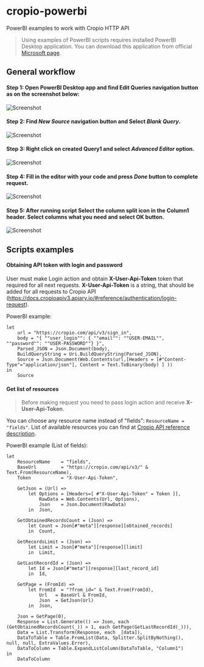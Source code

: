 # cropio-powerbi
PowerBI examples to work with Cropio HTTP API

> Using examples of PowerBI scripts requires installed PowerBI Desktop application.
> You can download this application from official [Microsoft page](https://powerbi.microsoft.com/en-us/desktop/).

## General workflow

#### Step 1: Open PowerBI Desktop app and find **Edit Queries** navigation button as on the screenshot below:

![Screenshot](/images/edit_queries.png)

#### Step 2: Find *New Source* navigation button and Select *Blank Query*.

![Screenshot](/images/add_new_query.png)

#### Step 3: Right click on created Query1 and select *Advanced Editor* option.

![Screenshot](/images/press_advanced_editor.png)

#### Step 4: Fill in the editor with your code and press *Done* button to complete request.

![Screenshot](/images/complete_query.png)

#### Step 5: After running script Select the column split icon in the Column1 header. Select columns what you need and select **OK** button.

![Screenshot](/images/select_data_columns.png)


## Scripts examples

#### Obtaining API token with login and password

User must make Login action and obtain **X-User-Api-Token** token that required for all next requests. **X-User-Api-Token**  is a string, that should be added for all requests to Cropio API (https://docs.cropioapiv3.apiary.io/#reference/authentication/login-request).

PowerBI example:

```
let
    url = "https://cropio.com/api/v3/sign_in",
    body = "{ ""user_login"": { ""email"": ""USER-EMAIL"",  ""password"": ""USER-PASSWORD""} }",
    Parsed_JSON = Json.Document(body),
    BuildQueryString = Uri.BuildQueryString(Parsed_JSON),
    Source = Json.Document(Web.Contents(url,[Headers = [#"Content-Type"="application/json"], Content = Text.ToBinary(body) ] ))
in
    Source
```

#### Get list of resources

> Before making request you need to pass login action and receive **X-User-Api-Token**. 


You can choose any resource name instead of "fields": `ResourceName = "fields"`.
List of available resources you can find at [Cropio API reference description](https://docs.cropioapiv3.apiary.io/#reference).

PowerBI example (List of fields): 
```
let
    ResourceName    = "fields",
    BaseUrl         = "https://cropio.com/api/v3/" & Text.From(ResourceName),
    Token           = "X-User-Api-Token",
 
    GetJson = (Url) =>
        let Options = [Headers=[ #"X-User-Api-Token" = Token ]],
            RawData = Web.Contents(Url, Options),
            Json    = Json.Document(RawData)
        in  Json,
 
    GetObtainedRecordsCount = (Json) =>
        let Count = Json[#"meta"][response][obtained_records]
        in  Count,

    GetRecordsLimit = (Json) =>
        let Limit = Json[#"meta"][response][limit]
        in  Limit,    
 
    GetLastRecordId = (Json) =>
        let Id = Json[#"meta"][response][last_record_id]
        in  Id,

    GetPage = (FromId) =>
        let FromId  = "?from_id=" & Text.From(FromId),
            Url   = BaseUrl & FromId,
            Json  = GetJson(Url)
        in  Json,

    Json = GetPage(0),
    Response = List.Generate(() => Json, each (GetObtainedRecordsCount(_)) > 1, each GetPage(GetLastRecordId(_))),
    Data = List.Transform(Response, each _[data]),
    DataToTable = Table.FromList(Data, Splitter.SplitByNothing(), null, null, ExtraValues.Error),
    DataToColumn = Table.ExpandListColumn(DataToTable, "Column1")
in
    DataToColumn
```

